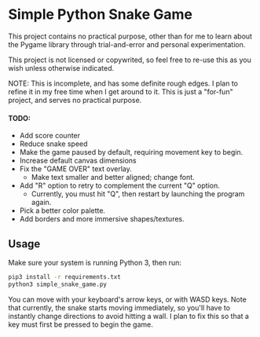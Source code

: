 # Simple Python Snake Game

This project contains no practical purpose, other than for me to learn about
the Pygame library through trial-and-error and personal experimentation.

This project is not licensed or copywrited, so feel free to re-use this as
you wish unless otherwise indicated.

NOTE: This is incomplete, and has some definite rough edges. I plan to
refine it in my free time when I get around to it. This is just a "for-fun"
project, and serves no practical purpose.

#### TODO:
* Add score counter
* Reduce snake speed
* Make the game paused by default, requiring movement key to begin.
* Increase default canvas dimensions
* Fix the "GAME OVER" text overlay.
    * Make text smaller and better aligned; change font.
* Add "R" option to retry to complement the current "Q" option.
    * Currently, you must hit "Q", then restart by launching the program again.
* Pick a better color palette.
* Add borders and more immersive shapes/textures.

## Usage

Make sure your system is running Python 3, then run:

```bash
pip3 install -r requirements.txt
python3 simple_snake_game.py
```

You can move with your keyboard's arrow keys, or with WASD keys. Note that
currently, the snake starts moving immediately, so you'll have to instantly
change directions to avoid hitting a wall. I plan to fix this so that a key
must first be pressed to begin the game.
